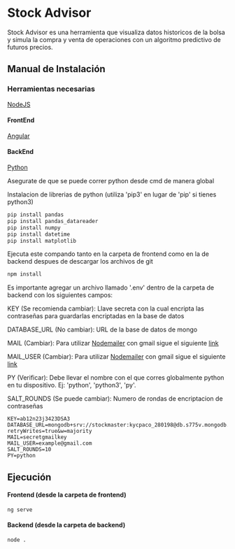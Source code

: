 # Stock Advisor

Stock Advisor es una herramienta que visualiza datos historicos de la bolsa y simula la compra y venta de operaciones con un algoritmo predictivo de futuros precios.

## Manual de Instalación

### Herramientas necesarias

[NodeJS](https://nodejs.org/en/download/)

#### FrontEnd

[Angular](https://angular.io/guide/setup-local#install-the-angular-cli)

#### BackEnd

[Python](https://www.python.org/downloads/)

Asegurate de que se puede correr python desde cmd de manera global

Instalacion de librerias de python (utiliza 'pip3' en lugar de 'pip' si tienes python3) 
```bash
pip install pandas
pip install pandas_datareader
pip install numpy
pip install datetime
pip install matplotlib
```

Ejecuta este compando tanto en la carpeta de frontend como en la de backend despues de descargar los archivos de git
```bash
npm install
```

Es importante agregar un archivo llamado '.env' dentro de la carpeta de backend con los siguientes campos:

KEY (Se recomienda cambiar): Llave secreta con la cual encripta las contraseñas para guardarlas encriptadas en la base de datos

DATABASE_URL (No cambiar): URL de la base de datos de mongo

MAIL (Cambiar): Para utilizar [Nodemailer](https://nodemailer.com/usage/using-gmail/) con gmail sigue el siguiente [link](https://security.google.com/settings/security/apppasswords)

MAIL_USER (Cambiar): Para utilizar [Nodemailer](https://nodemailer.com/usage/using-gmail/) con gmail sigue el siguiente [link](https://security.google.com/settings/security/apppasswords)

PY (Verificar): Debe llevar el nombre con el que corres globalmente python en tu dispositivo. 
Ej: 'python', 'python3', 'py'.

SALT_ROUNDS (Se puede cambiar): Numero de rondas de encriptacion de contraseñas
```
KEY=ab12n23j3423DSA3
DATABASE_URL=mongodb+srv://stockmaster:kycpaco_280198@db.s775v.mongodb.net/StockAdvisor?retryWrites=true&w=majority
MAIL=secretgmailkey
MAIL_USER=example@gmail.com
SALT_ROUNDS=10
PY=python
```
## Ejecución


#### Frontend (desde la carpeta de frontend)
```
ng serve
```
#### Backend (desde la carpeta de backend)
```
node .
```
